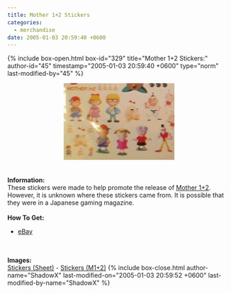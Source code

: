 ```yaml
---
title: Mother 1+2 Stickers
categories:
  - merchandise
date: 2005-01-03 20:59:40 +0600
---
```

{% include box-open.html box-id="329" title="Mother 1+2 Stickers:" author-id="45" timestamp="2005-01-03 20:59:40 +0600" type="norm" last-modified-by="45" %}
	<center>
	<img src="/merchandise/images/m12_stickers_title.jpg" border="0" alt="Mother 1+2 Stickers" />
	</center>
	<br /><br />
	<b>Information:</b>
	<br />
	These stickers were made to help promote the release of <a href="/merchandise/carts/m12cart.php">Mother 1+2</a>. 
	However, it is unknown where these stickers came from. It is possible that they were in 
	a Japanese gaming magazine.
	<br /><br />
	<b>How To Get:</b>
	<br />
	<ul>
	<li><a href="http://www.ebay.com">eBay</a></li>
	</ul>
	<br /><br />
	<b>Images:</b>
	<br />
	<a href="/merchandise/images/m12_stickers_sheet.jpg">Stickers (Sheet)</a> - <a href="/merchandise/images/m12_stickers_m.jpg">Stickers (M1+2)</a>
{% include box-close.html author-name="ShadowX" last-modified-on="2005-01-03 20:59:52 +0600" last-modified-by-name="ShadowX" %}
